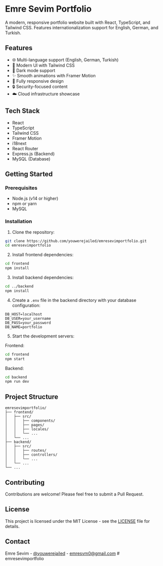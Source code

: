 # Emre Sevim Portfolio

A modern, responsive portfolio website built with React, TypeScript, and Tailwind CSS. Features internationalization support for English, German, and Turkish.

## Features

- 🌐 Multi-language support (English, German, Turkish)
- 🎨 Modern UI with Tailwind CSS
- 🌙 Dark mode support
- ✨ Smooth animations with Framer Motion
- 📱 Fully responsive design
- 🔒 Security-focused content
- ☁️ Cloud infrastructure showcase

## Tech Stack

- React
- TypeScript
- Tailwind CSS
- Framer Motion
- i18next
- React Router
- Express.js (Backend)
- MySQL (Database)

## Getting Started

### Prerequisites

- Node.js (v14 or higher)
- npm or yarn
- MySQL

### Installation

1. Clone the repository:
```bash
git clone https://github.com/youwerejailed/emresevimportfolio.git
cd emresevimportfolio
```

2. Install frontend dependencies:
```bash
cd frontend
npm install
```

3. Install backend dependencies:
```bash
cd ../backend
npm install
```

4. Create a `.env` file in the backend directory with your database configuration:
```env
DB_HOST=localhost
DB_USER=your_username
DB_PASS=your_password
DB_NAME=portfolio
```

5. Start the development servers:

Frontend:
```bash
cd frontend
npm start
```

Backend:
```bash
cd backend
npm run dev
```

## Project Structure

```
emresevimportfolio/
├── frontend/
│   ├── src/
│   │   ├── components/
│   │   ├── pages/
│   │   ├── locales/
│   │   └── ...
│   └── ...
├── backend/
│   ├── src/
│   │   ├── routes/
│   │   ├── controllers/
│   │   └── ...
│   └── ...
└── ...
```

## Contributing

Contributions are welcome! Please feel free to submit a Pull Request.

## License

This project is licensed under the MIT License - see the [LICENSE](LICENSE) file for details.

## Contact

Emre Sevim - [@youwerejailed](https://github.com/youwerejailed) - emresvm0@gmail.com #   e m r e s e v i m p o r t f o l i o  
 